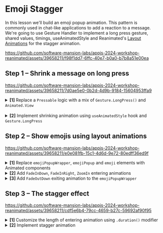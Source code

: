 # Emoji Stagger

In this lesson we'll build an emoji popup animation. This pattern is commonly used in chat-like applications to add a reaction to a message. We're going to use Gesture Handler to implement a long press gesture, shared values, timings, useAnimatedStyle and Reanimated's [Layout Animations](https://docs.swmansion.com/react-native-reanimated/docs/category/layout-animations) for the stagger animation.

https://github.com/software-mansion-labs/appjs-2024-workshop-reanimated/assets/39658211/f98f1dd7-6ffc-40e7-b0a0-b7b8a51e00ea

## Step 1 – Shrink a message on long press

https://github.com/software-mansion-labs/appjs-2024-workshop-reanimated/assets/39658211/7d0ae5e0-0b2d-4d9b-9184-15604953ffa9

<details>
<summary>
  <b>[1]</b> Replace a <code>Pressable</code> logic with a mix of <code>Gesture.LongPress()</code> and <code>Animated.View</code>
</summary>

<br/>

<details>
<summary>
  Change the <code>Pressable</code> to an <code>Animated.View</code> wrapped with a <code>GestureDetector</code>
</summary>

```jsx
import Animated from "react-native-reanimated";
import { GestureDetector } from "react-native-gesture-handler";

<GestureDetector>
  <Animated.View
    style={[
      styles.message,
      // ...
    ]}>
    {/*  */}
  </Animated.View>
</GestureDetector>;
```

</details>

<details>
<summary>
  Reimplement <code>onPress</code> logic as an <code>Gesture.LongPress()</code>. Pass the defined gesture to the <code>GestureDetector</code>.
</summary>

Don't forget to use `runOnJS` when changing React state inside a gesture callback.

```jsx
import { Gesture } from 'react-native-gesture-handler';
import { runOnJS } from 'react-native-reanimated';

const longPress = Gesture.LongPress()
  .onStart(() => {
    runOnJS(setCurrentPopupId)(message.id);
  })

<GestureDetector gesture={longPress}>
  {/*  */}
</GestureDetector>
```

</details>

</details>
<br/>
<details>
<summary>
  <b>[2]</b> Implement shrinking animation using <code>useAnimatedStyle</code> hook and <code>Gesture.LongPress</code>
</summary>

<br/>

<details>
<summary>Define a <code>pressed</code> shared value initialized with <code>false</code></summary>

Shared value is a current state of an animation.

```jsx
import { useSharedValue } from "react-native-reanimated";

const pressed = useSharedValue(false);
```

</details>

<details>
<summary>
Set the <code>pressed</code> shared value to <code>true</code> when gesture begins and <code>false</code> when it finalizes
</summary>

```jsx
const longPress = Gesture.LongPress()
  .onBegin(() => {
    pressed.value = true;
  })
  .onStart(() => {...})
  .onFinalize(() => {
    pressed.value = false;
  });
```

</details>

<details>
<summary>
Animate the element's scale using <code>useAnimatedStyle</code> and <code>withTiming</code> modifier. Don't forget to pass the defined styles to an <code>Animated.View</code>
</summary>

```jsx
const animatedStyles = useAnimatedStyle(() => ({
  transform: [{ scale: withTiming(pressed.value ? 0.96 : 1) }],
}));

<Animated.View
  style={[
    styles.message,
    animatedStyles, // <------------ right here
  ]}>
  {/*  */}
</Animated.View>;
```

</details>
<br/>
</details>

## Step 2 – Show emojis using layout animations

https://github.com/software-mansion-labs/appjs-2024-workshop-reanimated/assets/39658211/e0e081fb-15c1-4d6d-9e72-80edff36ed9f

<details>
<summary>
  <b>[1]</b> Replace <code>emojiPopupWrapper</code>, <code>emojiPopup</code> and <code>emoji</code> elements with Animated components
</summary>

```jsx
<Animated.View style={[styles.emojiPopupWrapper, styles.shadow]}>
  <Animated.View style={styles.emojiPopup}>
    {emojis.map((emoji) => (
      <Animated.Text style={styles.emoji} key={emoji}>
        {emoji}
      </Animated.Text>
    ))}
  </Animated.View>
</Animated.View>
```

</details>

<details>
<summary>
  <b>[2]</b> Add <code>FadeInDown</code>, <code>FadeInRight</code>, <code>ZoomIn</code> entering animations
</summary>

```jsx
<Animated.View
  entering={FadeInDown} // <----- here
  style={[styles.emojiPopupWrapper, styles.shadow]}>
  <Animated.View
    entering={FadeInRight} // <----- here
    style={styles.emojiPopup}>
    {emojis.map((emoji) => (
      <Animated.Text
        style={styles.emoji}
        key={emoji}
        entering={ZoomIn}>  // <----- and here
        {emoji}
      </Animated.Text>
    ))}
  </Animated.View>
</Animated.View>
```

</details>

<details>
<summary>
<b>[3]</b> Add <code>FadeOutDown</code> exiting animation to the <code>emojiPopupWrapper</code>

</summary>

```jsx
<Animated.View
  entering={FadeInDown}
  exiting={FadeOutDown} // <----- right here
  style={[styles.emojiPopupWrapper, styles.shadow]}>
```

</details>

## Step 3 – The stagger effect

https://github.com/software-mansion-labs/appjs-2024-workshop-reanimated/assets/39658211/cdf5e6b4-79cc-4659-b27c-59692af90f95

<details>
<summary>
<b>[1]</b> Customize the length of entering animation using <code>.duration()</code> modifier
</summary>

```jsx
<Animated.View
  entering={FadeInDown.duration(200)}  // <----- here
  exiting={FadeOutDown}
  style={[styles.emojiPopupWrapper, styles.shadow]}>
```

</details>

<details>
<summary>
<b>[2]</b> Implement stagger animation
</summary>

<br/>

<details>
<summary>
Multiply the array <code>index</code> times the delay inside <code>.delay()</code> modifier on the <code>ZoomIn</code> animation
</summary>

```jsx
<Animated.Text
  entering={ZoomIn.delay(33 * i + 100)}>
```

</details>

<details>
<summary>
Use <code>.springify()</code> modifier to emphasize the effect
</summary>

```jsx
<Animated.Text
  style={styles.emoji}
  entering={ZoomIn.delay(33 * i + 100)
    .springify()
    .stiffness(200)
    .damping(10)}>
```

</details>

</details>
